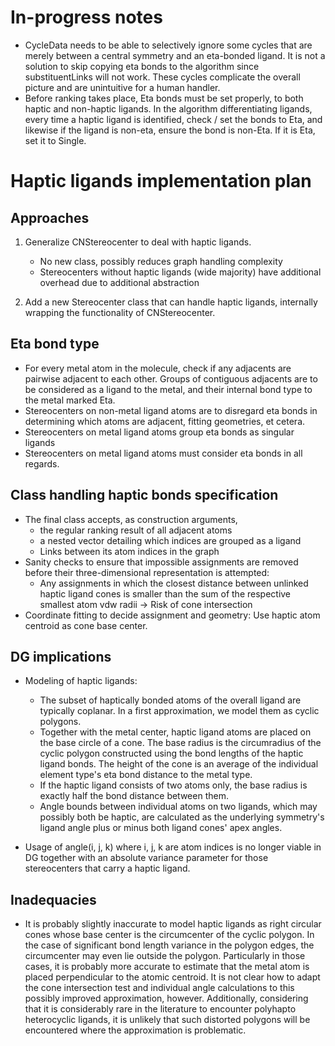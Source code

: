 # In-progress notes
- CycleData needs to be able to selectively ignore some cycles that are merely
  between a central symmetry and an eta-bonded ligand. It is not a solution to
  skip copying eta bonds to the algorithm since substituentLinks will not
  work. These cycles complicate the overall picture and are unintuitive for a 
  human handler.
- Before ranking takes place, Eta bonds must be set properly, to both haptic
  and non-haptic ligands. In the algorithm differentiating ligands, every
  time a haptic ligand is identified, check / set the bonds to Eta, and likewise
  if the ligand is non-eta, ensure the bond is non-Eta. If it is Eta, set it to
  Single.

# Haptic ligands implementation plan

## Approaches
1. Generalize CNStereocenter to deal with haptic ligands.
   
   + No new class, possibly reduces graph handling complexity
   - Stereocenters without haptic ligands (wide majority) have additional
     overhead due to additional abstraction

2. Add a new Stereocenter class that can handle haptic ligands, internally
   wrapping the functionality of CNStereocenter.

## Eta bond type
- For every metal atom in the molecule, check if any adjacents are pairwise
  adjacent to each other. Groups of contiguous adjacents are to be considered
  as a ligand to the metal, and their internal bond type to the metal marked
  Eta.
- Stereocenters on non-metal ligand atoms are to disregard eta bonds in
  determining which atoms are adjacent, fitting geometries, et cetera.
- Stereocenters on metal ligand atoms group eta bonds as singular ligands
- Stereocenters on metal ligand atoms must consider eta bonds in all regards.

## Class handling haptic bonds specification
- The final class accepts, as construction arguments,
  - the regular ranking result of all adjacent atoms
  - a nested vector detailing which indices are grouped as a ligand
  - Links between its atom indices in the graph
- Sanity checks to ensure that impossible assignments are removed before their
  three-dimensional representation is attempted:
  - Any assignments in which the closest distance between unlinked haptic
    ligand cones is smaller than the sum of the respective smallest atom vdw
    radii -> Risk of cone intersection
- Coordinate fitting to decide assignment and geometry: Use haptic atom centroid
  as cone base center.

## DG implications
- Modeling of haptic ligands:
  - The subset of haptically bonded atoms of the overall ligand are typically
    coplanar. In a first approximation, we model them as cyclic polygons.
  - Together with the metal center, haptic ligand atoms are placed on the base
    circle of a cone. The base radius is the circumradius of the cyclic polygon
    constructed using the bond lengths of the haptic ligand bonds. The height
    of the cone is an average of the individual element type's eta bond
    distance to the metal type.
  - If the haptic ligand consists of two atoms only, the base radius is exactly
    half the bond distance between them.
  - Angle bounds between individual atoms on two ligands, which may possibly
    both be haptic, are calculated as the underlying symmetry's ligand angle
    plus or minus both ligand cones' apex angles.
  
- Usage of angle(i, j, k) where i, j, k are atom indices is no longer viable in
  DG together with an absolute variance parameter for those stereocenters that
  carry a haptic ligand.

## Inadequacies
- It is probably slightly inaccurate to model haptic ligands as right circular
  cones whose base center is the circumcenter of the cyclic polygon. In the case
  of significant bond length variance in the polygon edges, the circumcenter may
  even lie outside the polygon. Particularly in those cases, it is probably more
  accurate to estimate that the metal atom is placed perpendicular to the
  atomic centroid. It is not clear how to adapt the cone intersection test and
  individual angle calculations to this possibly improved approximation,
  however. Additionally, considering that it is considerably rare in the
  literature to encounter polyhapto heterocyclic ligands, it is unlikely that
  such distorted polygons will be encountered where the approximation is
  problematic.
